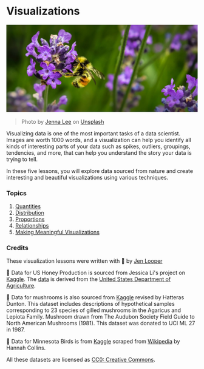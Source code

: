# Visualizations

![a bee on a lavender flower](./images/bee.jpg)
> Photo by <a href="https://unsplash.com/@jenna2980?utm_source=unsplash&utm_medium=referral&utm_content=creditCopyText">Jenna Lee</a> on <a href="https://unsplash.com/s/photos/bees-in-a-meadow?utm_source=unsplash&utm_medium=referral&utm_content=creditCopyText">Unsplash</a>
  

Visualizing data is one of the most important tasks of a data scientist. Images are worth 1000 words, and a visualization can help you identify all kinds of interesting parts of your data such as spikes, outliers, groupings, tendencies, and more, that can help you understand the story your data is trying to tell. 

In these five lessons, you will explore data sourced from nature and create interesting and beautiful visualizations using various techniques.
### Topics

1. [Quantities](10-visualization-quantities/README.md)
1. [Distribution](11-visualization-distributions/README.md)
1. [Proportions](12-visualization-proportions/README.md)
1. [Relationships](13-visualization-relationships/README.md)
1. [Making Meaningful Visualizations](14-meaningful-visualizations/README.md)

### Credits

These visualization lessons were written with 🌸 by [Jen Looper](https://twitter.com/jenlooper)

🍯 Data for US Honey Production is sourced from Jessica Li's project on [Kaggle](https://www.kaggle.com/jessicali9530/honey-production). The [data](https://usda.library.cornell.edu/concern/publications/rn301137d) is derived from the [United States Department of Agriculture](https://www.nass.usda.gov/About_NASS/index.php).

🍄 Data for mushrooms is also sourced from [Kaggle](https://www.kaggle.com/hatterasdunton/mushroom-classification-updated-dataset) revised by Hatteras Dunton. This dataset includes descriptions of hypothetical samples corresponding to 23 species of gilled mushrooms in the Agaricus and Lepiota Family. Mushroom drawn from The Audubon Society Field Guide to North American Mushrooms (1981). This dataset was donated to UCI ML 27 in 1987.

🦆 Data for Minnesota Birds is from [Kaggle](https://www.kaggle.com/hannahcollins/minnesota-birds) scraped from [Wikipedia](https://en.wikipedia.org/wiki/List_of_birds_of_Minnesota) by Hannah Collins.

All these datasets are licensed as [CC0: Creative Commons](https://creativecommons.org/publicdomain/zero/1.0/).




